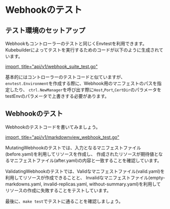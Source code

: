 # Webhookのテスト

## テスト環境のセットアップ

Webhookもコントローラーのテストと同じくEnvtestを利用できます。
Kubebuilderによってテストを実行するためのコードが以下のように生成されています。

[import, title="api/v1/webhook_suite_test.go"](../../codes/markdown-view/api/v1/webhook_suite_test.go)

基本的にはコントローラーのテストコードと似ていますが、`envtest.Environment`を作成する際に、Webhook用のマニフェストのパスを指定したり、
`ctrl.NewManager`を呼び出す際に`Host`,`Port`,`CertDir`のパラメータをtestEnvのパラメータで上書きする必要があります。

## Webhookのテスト

Webhookのテストコードを書いてみましょう。

[import, title="api/v1/markdownview_webhook_test.go"](../../codes/markdown-view/api/v1/markdownview_webhook_test.go)

MutatingWebhookのテストでは、入力となるマニフェストファイル(before.yaml)を利用してリソースを作成し、
作成されたリソースが期待値となるマニフェストファイル(after.yaml)の内容と一致することを確認しています。

ValidatingWebhookのテストでは、Validなマニフェストファイル(valid.yaml)を利用してリソースが作成できることと、
Invalidなマニフェストファイル(empty-markdowns.yaml, invalid-replicas.yaml, without-summary.yaml)を利用してリソースの作成に失敗することをテストしています。

最後に、`make test`でテストに通ることを確認しましょう。

